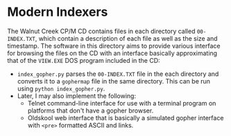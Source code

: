 # Modern Indexers

The Walnut Creek CP/M CD contains files in each directory called `00-INDEX.TXT`, which contain a description of each file as well as the size and timestamp.  The software in this directory aims to provide various interface for browsing the files on the CD with an interface basically approximating that of the `VIEW.EXE` DOS program included in the CD:

- `index_gopher.py` parses the `00-INDEX.TXT` file in the each directory and converts it to a `gophermap` file in the same directory.  This can be run using `python index_gopher.py`.
- Later, I may also implement the following:
  - Telnet command-line interface for use with a terminal program on platforms that don't have a gopher browser.
  - Oldskool web interface that is basically a simulated gopher interface with `<pre>` formatted ASCII and links.